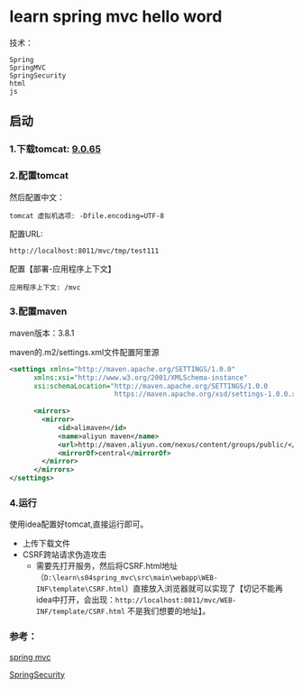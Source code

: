 # learn spring mvc hello word
技术：
```
Spring
SpringMVC
SpringSecurity
html
js
```

## 启动

### 1.下载tomcat: [9.0.65](https://mirrors.cnnic.cn/apache/tomcat/tomcat-9/v9.0.65/bin/)

### 2.配置tomcat

然后配置中文：

```
tomcat 虚拟机选项: -Dfile.encoding=UTF-8
```

配置URL:
```
http://localhost:8011/mvc/tmp/test111
```
配置【部署-应用程序上下文】
```
应用程序上下文: /mvc
```
### 3.配置maven
maven版本：3.8.1

maven的.m2/settings.xml文件配置阿里源
```xml
<settings xmlns="http://maven.apache.org/SETTINGS/1.0.0"
      xmlns:xsi="http://www.w3.org/2001/XMLSchema-instance"
      xsi:schemaLocation="http://maven.apache.org/SETTINGS/1.0.0
                          https://maven.apache.org/xsd/settings-1.0.0.xsd">
      
      <mirrors>
    	<mirror>  
      		<id>alimaven</id>  
      		<name>aliyun maven</name>  
      		<url>http://maven.aliyun.com/nexus/content/groups/public/</url>  
      		<mirrorOf>central</mirrorOf>          
    	</mirror>  
      </mirrors>
</settings>
```


### 4.运行
使用idea配置好tomcat,直接运行即可。

- 上传下载文件
- CSRF跨站请求伪造攻击
  - 需要先打开服务，然后将CSRF.html地址（`D:\learn\s04spring_mvc\src\main\webapp\WEB-INF\template\CSRF.html`）直接放入浏览器就可以实现了【切记不能再idea中打开，会出现：`http://localhost:8011/mvc/WEB-INF/template/CSRF.html` 不是我们想要的地址】。

### 参考：

[spring mvc](https://www.yuque.com/qingkongxiaguang/spring/nn91w0) 

[SpringSecurity](https://www.yuque.com/qingkongxiaguang/spring/cdrkgt)

